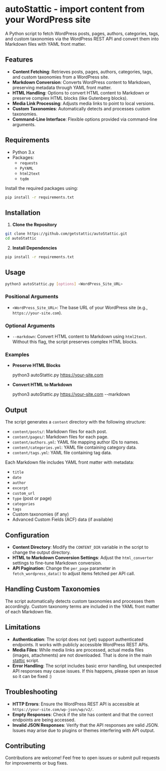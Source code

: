 # autoStattic - import content from your WordPress site

A Python script to fetch WordPress posts, pages, authors, categories, tags, and custom taxonomies via the WordPress REST API and convert them into Markdown files with YAML front matter. 

## Features

- **Content Fetching**: Retrieves posts, pages, authors, categories, tags, and custom taxonomies from a WordPress site.
- **Markdown Conversion**: Converts WordPress content to Markdown, preserving metadata through YAML front matter.
- **HTML Handling**: Options to convert HTML content to Markdown or preserve complex HTML blocks (like Gutenberg blocks).
- **Media Link Processing**: Adjusts media links to point to local versions.
- **Custom Taxonomies**: Automatically detects and processes custom taxonomies.
- **Command-Line Interface**: Flexible options provided via command-line arguments.

## Requirements

- Python 3.x
- Packages:
    - `requests`
    - `PyYAML`
    - `html2text`
    - `tqdm`

Install the required packages using:

```bash
pip install -r requirements.txt
```

## Installation

1. **Clone the Repository**
```bash
git clone https://github.com/getstattic/autoStattic.git
cd autoStattic
```

2. **Install Dependencies**
```bash
pip install -r requirements.txt
```

## Usage

```bash
python3 autoStattic.py [options] <WordPress_Site_URL>
```

### Positional Arguments

- `<WordPress_Site_URL>`: The base URL of your WordPress site (e.g., `https://your-site.com`).

### Optional Arguments

- `--markdown`: Convert HTML content to Markdown using `html2text`. Without this flag, the script preserves complex HTML blocks.

### Examples

- **Preserve HTML Blocks**
    
    python3 autoStattic.py https://your-site.com
    
- **Convert HTML to Markdown**
    
    python3 autoStattic.py https://your-site.com --markdown

## Output

The script generates a `content` directory with the following structure:

- `content/posts/`: Markdown files for each post.
- `content/pages/`: Markdown files for each page.
- `content/authors.yml`: YAML file mapping author IDs to names.
- `content/categories.yml`: YAML file containing category data.
- `content/tags.yml`: YAML file containing tag data.

Each Markdown file includes YAML front matter with metadata:

- `title`
- `date`
- `author`
- `excerpt`
- `custom_url`
- `type` (post or page)
- `categories`
- `tags`
- Custom taxonomies (if any)
- Advanced Custom Fields (ACF) data (if available)

## Configuration

- **Content Directory**: Modify the `CONTENT_DIR` variable in the script to change the output directory.
- **HTML to Markdown Conversion Settings**: Adjust the `html_converter` settings to fine-tune Markdown conversion.
- **API Pagination**: Change the `per_page` parameter in `fetch_wordpress_data()` to adjust items fetched per API call.

## Handling Custom Taxonomies

The script automatically detects custom taxonomies and processes them accordingly. Custom taxonomy terms are included in the YAML front matter of each Markdown file.

## Limitations

- **Authentication**: The script does not (yet) support authenticated endpoints. It works with publicly accessible WordPress REST APIs.
- **Media Files**: While media links are processed, actual media files (images, attachments) are not downloaded. That is done in the main [stattic](https://github.com/getstattic/stattic) script.
- **Error Handling**: The script includes basic error handling, but unexpected API responses may cause issues. If this happens, please open an issue so it can be fixed :)

## Troubleshooting

- **HTTP Errors**: Ensure the WordPress REST API is accessible at `https://your-site.com/wp-json/wp/v2/`.
- **Empty Responses**: Check if the site has content and that the correct endpoints are being accessed.
- **Invalid JSON Responses**: Verify that the API responses are valid JSON. Issues may arise due to plugins or themes interfering with API output.

## Contributing

Contributions are welcome! Feel free to open issues or submit pull requests for improvements or bug fixes.
